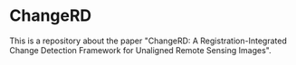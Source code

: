# ChangeRD
This is a repository about the paper "ChangeRD: A Registration-Integrated Change Detection Framework for Unaligned Remote Sensing Images".
